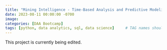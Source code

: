 ```yaml
---
title: "Mining Intelligence - Time-Based Analysis and Predictive Modeling"
date: 2023-08-11 00:00:00 -0700
image: 
categories: [DAA Bootcamp]
tags: [python, data analytics, sql, data science]     # TAG names should always be lowercase
---
```


This project is currently being edited.
